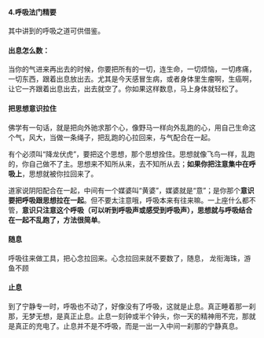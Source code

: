 #### 4.呼吸法门精要

其中讲到的呼吸之道可供借鉴。

####  出息怎么数：

当你的气进来再出去的时候，你要把所有的一切，连生命，一切烦恼，一切疼痛，一切东西，跟着出息放出去。尤其是今天感冒生病，或者身体里生瘤啊，生癌啊，让它一齐跟着出息出去，出去就空了。你如果这样数息，马上身体就轻松了。

#### 把思想意识拉住

佛学有一句话，就是把向外驰求那个心，像野马一样向外乱跑的心，用自己生命这个气，风大，当做一条绳子，把乱跑的心拉回来，与气配合在一起。

有个必须叫“降龙伏虎”，要把这个思想，那个思想拴住。思想就像飞鸟一样，乱跑的，你自己做不了主。思想来不知所从来，去不知所从去；**如果你把注意集中在呼吸上**，思想就被你拉回来了。

道家说阴阳配合在一起，中间有一个媒婆叫“黄婆”，媒婆就是“意”；是你那个**意识要把呼吸跟思想拉在一起**。但不要太注意哦，呼吸本来有往来嘛。一上座什么都不管，**意识只注意这个呼吸（可以听到呼吸声或感受到呼吸声），思想就与呼吸结合在一起不乱跑了，方法很简单**。

#### 随息

呼吸往来做工具，把心念拉回来。心念拉回来就不要数了，随息， 龙衔海珠，游鱼不顾

#### 止息

到了宁静专一时，呼吸也不动了，好像没有了呼吸，这就是止息。真正睡着那一刹那，无梦无想，是真正止息。止息一刻钟或半个钟头，你一天的精神用不完，那就是真正的充电了。止息并不是不呼吸，而是一出一入中间一刹那的宁静真息。

